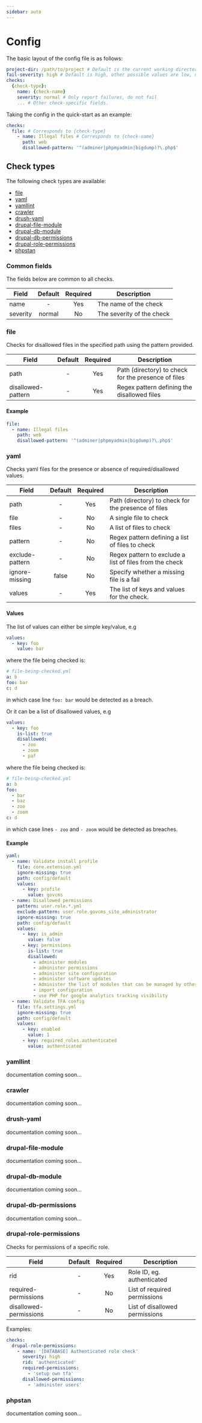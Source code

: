 ```yaml
---
sidebar: auto
---
```


# Config

The basic layout of the config file is as follows:
```yaml
project-dir: /path/to/project # Default is the current working directory
fail-severity: high # Default is high, other possible values are low, normal, critical
checks:
  {check-type}:
    name: {check-name}
    severity: normal # Only report failures, do not fail
    ... # Other check-specific fields.
```

Taking the config in the quick-start as an example:
```yaml
checks:
  file: # Corresponds to {check-type}
    - name: Illegal files # Corresponds to {check-name}
      path: web
      disallowed-pattern: '^(adminer|phpmyadmin|bigdump)?\.php$'
```

## Check types

The following check types are available:
  - [file](#file)
  - [yaml](#yaml)
  - [yamllint](#yamllint)
  - [crawler](#crawler)
  - [drush-yaml](#drush-yaml)
  - [drupal-file-module](#drupal-file-module)
  - [drupal-db-module](#drupal-db-module)
  - [drupal-db-permissions](#drupal-db-permissions)
  - [drupal-role-permissions](#drupal-role-permissions)
  - [phpstan](#phpstan)

### Common fields
The fields below are common to all checks.

| Field    | Default | Required | Description               |
| -------- | :-----: | :------: | ------------------------- |
| name     |    -    |   Yes    | The name of the check     |
| severity | normal  |    No    | The severity of the check |

### file
Checks for disallowed files in the specified path using the pattern provided.

| Field              | Default | Required | Description                                         |
| ------------------ | :-----: | :------: | --------------------------------------------------- |
| path               |    -    |   Yes    | Path (directory) to check for the presence of files |
| disallowed-pattern |    -    |   Yes    | Regex pattern defining the disallowed files         |

#### Example
```yaml
file:
  - name: Illegal files
    path: web
    disallowed-pattern: '^(adminer|phpmyadmin|bigdump)?\.php$'
```

### yaml
Checks yaml files for the presence or absence of required/disallowed values.

| Field           | Default | Required | Description                                             |
| --------------- | :-----: | :------: | ------------------------------------------------------- |
| path            |    -    |   Yes    | Path (directory) to check for the presence of files     |
| file            |    -    |    No    | A single file to check                                  |
| files           |    -    |    No    | A list of files to check                                |
| pattern         |    -    |    No    | Regex pattern defining a list of files to check         |
| exclude-pattern |    -    |    No    | Regex pattern to exclude a list of files from the check |
| ignore-missing  |  false  |    No    | Specify whether a missing file is a fail                |
| values          |    -    |   Yes    | The list of keys and values for the check.              |


#### Values
The list of values can either be simple key/value, e.g
```yaml
values:
  - key: foo
    value: bar
```
where the file being checked is:
```yaml
# file-being-checked.yml
a: b
foo: bar
c: d
```
in which case line `foo: bar` would be detected as a breach.

Or it can be a list of disallowed values, e.g
```yaml
values:
  - key: foo
    is-list: true
    disallowed:
      - zoo
      - zoom
      - paf
```
where the file being checked is:

```yaml
# file-being-checked.yml
a: b
foo:
  - bar
  - baz
  - zoo
  - zoom
c: d
```
in which case lines `- zoo` and `- zoom` would be detected as breaches.

#### Example
```yaml
yaml:
  - name: Validate install profile
    file: core.extension.yml
    ignore-missing: true
    path: config/default
    values:
      - key: profile
        value: govcms
  - name: Disallowed permissions
    pattern: user.role.*.yml
    exclude-pattern: user.role.govcms_site_administrator
    ignore-missing: true
    path: config/default
    values:
      - key: is_admin
        value: false
      - key: permissions
        is-list: true
        disallowed:
          - administer modules
          - administer permissions
          - administer site configuration
          - administer software updates
          - Administer the list of modules that can be managed by others
          - import configuration
          - use PHP for google analytics tracking visibility
  - name: Validate TFA config
    file: tfa.settings.yml
    ignore-missing: true
    path: config/default
    values:
      - key: enabled
        value: 1
      - key: required_roles.authenticated
        value: authenticated
```

### yamllint
documentation coming soon...

### crawler
documentation coming soon...

### drush-yaml
documentation coming soon...

### drupal-file-module
documentation coming soon...

### drupal-db-module
documentation coming soon...

### drupal-db-permissions
documentation coming soon...

### drupal-role-permissions
Checks for permissions of a specific role.

| Field                  | Default | Required | Description                    |
|------------------------| :-----: |:--------:|--------------------------------|
| rid                    |    -    |   Yes    | Role ID, eg. authenticated     |
| required-permissions   |    -    |    No    | List of required permissions   |
| disallowed-permissions |    -    |    No    | List of disallowed permissions |

Examples:
```yaml
checks:
  drupal-role-permissions:
    - name: '[DATABASE] Authenticated role check'
      severity: high
      rid: 'authenticated'
      required-permissions:
        - 'setup own tfa'
      disallowed-permissions:
        - 'administer users'
```

### phpstan
documentation coming soon...
